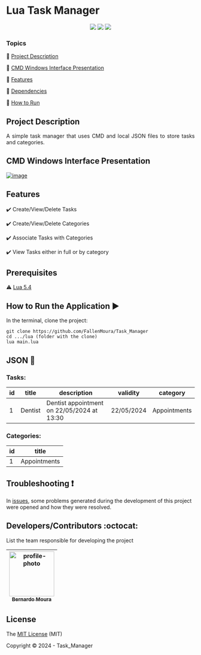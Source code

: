 <h1>Lua Task Manager</h1>

<p align="center">
  <img src="https://img.shields.io/static/v1?label=Lua&message=v5.4&color=blue&style=for-the-badge&logo=LUA"/>
  <img src="http://img.shields.io/static/v1?label=License&message=MIT&color=green&style=for-the-badge"/>
  <img src="http://img.shields.io/static/v1?label=STATUS&message=COMPLETED&color=GREEN&style=for-the-badge"/>
</p>

### Topics
:small_blue_diamond: [Project Description](#project-description)

:small_blue_diamond: [CMD Windows Interface Presentation](#cmd-windows-interface-presentation)

:small_blue_diamond: [Features](#features)

:small_blue_diamond: [Dependencies](#prerequisites)

:small_blue_diamond: [How to Run](#how-to-run-arrow_forward)

## Project Description

<p align="justify">
  A simple task manager that uses CMD and local JSON files to store tasks and categories.
</p>

## CMD Windows Interface Presentation
<a href="https://ibb.co/zhPQJx5"><img src="https://i.ibb.co/xSzXHLs/image.png" alt="image" border="0"></a>

## Features

:heavy_check_mark: Create/View/Delete Tasks  

:heavy_check_mark: Create/View/Delete Categories  

:heavy_check_mark: Associate Tasks with Categories  

:heavy_check_mark: View Tasks either in full or by category  


## Prerequisites

:warning: [Lua 5.4](https://www.lua.org/download.html)

## How to Run the Application :arrow_forward:

In the terminal, clone the project:

```
git clone https://github.com/FallenMoura/Task_Manager
cd .../lua (folder with the clone)
lua main.lua
```

## JSON :floppy_disk:

### Tasks:

|id|title|description|validity|category|
| -------- |-------- |-------- |-------- |-------- |
|1|Dentist|Dentist appointment on 22/05/2024 at 13:30|22/05/2024|Appointments|

### Categories:

|id|title|
| -------- |-------- |
|1|Appointments|

## Troubleshooting :exclamation:

In [issues](), some problems generated during the development of this project were opened and how they were resolved.

## Developers/Contributors :octocat:

List the team responsible for developing the project

| [<img src="https://i.ibb.co/8gBSNzQ/profile-photo.png" alt="profile-photo" border="0" width="120" height="120"><br><sub>Bernardo Moura</sub>](https://github.com/FallenMoura) |
| :---: 

## License

The [MIT License]() (MIT)

Copyright :copyright: 2024 - Task_Manager
